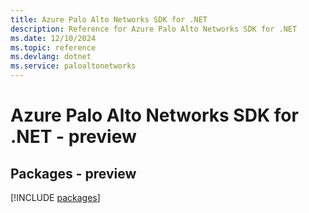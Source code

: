 ```yaml
---
title: Azure Palo Alto Networks SDK for .NET
description: Reference for Azure Palo Alto Networks SDK for .NET
ms.date: 12/10/2024
ms.topic: reference
ms.devlang: dotnet
ms.service: paloaltonetworks
---
```

# Azure Palo Alto Networks SDK for .NET - preview
## Packages - preview
[!INCLUDE [packages](palo-alto-networks-index.md)]
